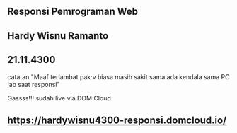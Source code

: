 ## Responsi Pemrograman Web
## Hardy Wisnu Ramanto
## 21.11.4300

catatan
"Maaf terlambat pak:v biasa masih sakit sama ada kendala sama PC lab saat responsi"

Gassss!!! sudah live via DOM Cloud 
## https://hardywisnu4300-responsi.domcloud.io/
